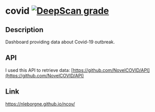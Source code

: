 # covid [![DeepScan grade](https://deepscan.io/api/teams/8463/projects/10664/branches/150011/badge/grade.svg)](https://deepscan.io/dashboard#view=project&tid=8463&pid=10664&bid=150011)

## Description
Dashboard providing data about Covid-19 outbreak.

## API
I used this API to retrieve data: [https://github.com/NovelCOVID/API](https://github.com/NovelCOVID/API)

## Link
https://nleborgne.github.io/ncov/

